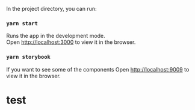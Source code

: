 In the project directory, you can run:

### `yarn start`

Runs the app in the development mode.\
Open [http://localhost:3000](http://localhost:3000) to view it in the browser.

### `yarn storybook`
If you want to see some of the components
Open [http://localhost:9009](http://localhost:9009) to view it in the browser.
# test
